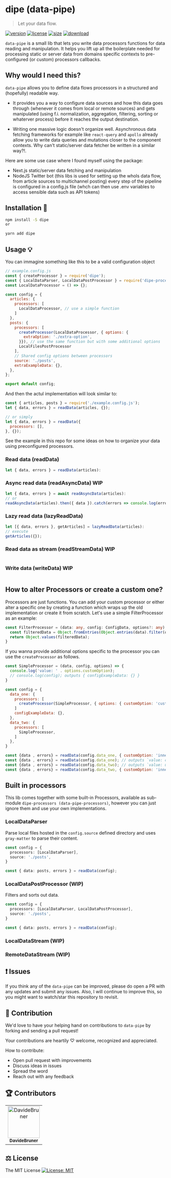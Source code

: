 # dipe (data-pipe)
> Let your data flow.

[![version][version-image]][version-url]
[![license][license-image]][license-url]
[![size][size-image]][size-url]
[![download][download-image]][download-url]

`data-pipe` is a small lib that lets you write data processors functions for data reading and manipulation.
It helps you lift up all the boilerplate needed for processing static or server data from domains specific contexts to pre-configured (or custom) processors callbacks.

## Why would I need this?
`data-pipe` allows you to define data flows processors in a structured and (hopefully) readable way.

- It provides you a way to configure data sources and how this data goes through (whenever it comes from local or remote sources) and gets manipulated (using f.i. normalization, aggregation, filtering, sorting or whaterver process) before it reaches the output destination.

- Writing one massive logic doesn't organize well. Asynchronous data fetching frameworks for example like `react-query` and `apollo` already allow you to write data queries and mutations closer to the component contexts. Why can't static/server data fetcher be written in a similar way?!.

Here are some use case where I found myself using the package:
- Next.js static/server data fetching and manipulation
- NodeJS Twitter bot (this libs is used for setting up the whols data flow, from article sources to multichannel posting) every step of the pipeline is configured in a config.js file (whch can then use .env variables to access sensible data such as API tokens)

## Installation 🔧
```bash
npm install -S dipe
or 

yarn add dipe
```

## Usage 💡
You can immagine something like this to be a valid configuration object

```js
// example.config.js
const { createProcessor } = require('dipe');
const { LocalDataParser, LocalDataPostProcessor } = require('dipe-processors');
const LocalDataProcessor = () => {};

const config = {
  articles: {
    processors: [
      LocalDataProcessor, // use a simple function
    ]
  },
  posts: { 
    processors: [
      createProcessor(LocalDataProcessor, { options: {
        extraOption: './extra-option',
      }}), // use the same function but with some additional options
      LocalFilesPostProcessor
    ],
    // Shared config options between processors
    source: './posts',
    extraExampleData: {},
  },
};

export default config;
```

And then the actul implementation will look similar to:

```js
const { articles, posts } = require('./example.config.js');
let { data, errors } = readData(articles, {});

// or simply
let { data, errors } = readData({
  processors: [],
}, {});
```

See the example in this repo for some ideas on how to organize your data using preconfigured processors.


### Read data (readData)
```js
let { data, errors } = readData(articles):
```

### Async read data (readAsyncData) WIP
```js
let { data, errors } = await readAsyncData(articles):
// or
readAsyncData(articles).then({ data }).catch(errors => console.log(errors));
```

### Lazy read data (lazyReadData)

```js
let [{ data, errors }, getArticles] = lazyReadData(articles):
// execute
getArticles({});
```

### Read data as stream (readStreamData) WIP
```js
```

### Write data (writeData) WIP
```js
```

## How to alter Processors or create a custom one?
Processors are just functions. You can add your custom processor or either alter a specific one by creating a function which wraps up the old implementation or create it from scratch. Let's use a simple FilterProcessor as an example:

```ts
const FilterProcessor = (data: any, config: ConfigData, options?: any) => {
  const filteredData = Object.fromEntries(Object.entries(data).filter(options.filterBy));
  return Object.values(filteredData);
}
```

If you wanna provide additional options specific to the processor you can use the `createProcessor` as follows.

```js
const SimpleProcessor = (data, config, options) => {
  console.log('value: ' . options.customOption);
  // console.log(config); outputs { configExampleData: {} }
}

const config = {
  data_one: {
    processors: [
      createProcessor(SimpleProcessor, { options: { customOption: 'custom' }})
    ]
    configExampleData: {},
  },
  data_two: {
    processors: [
      SimpleProcessor,
    ]
  },
}

const {data , errors} = readData(config.data_one, { customOption: 'inner' }); //outputs value: inner`
const {data , errors} = readData(config.data_one); // outputs `value: custom`
const {data , errors} = readData(config.data_two); // outputs `value: undefined`
const {data , errors} = readData(config.data_two, { customOption: 'inner' }); //outputs value: inner`
```

## Built in processors 
This lib comes together with some built-in Processors, available as sub-module `dipe-processors (data-pipe-processors)`, however you can just ignore them and use your own implementations.

### LocalDataParser
Parse local files hosted in the `config.source` defined directory and uses `gray-matter` to parse their content.

```ts
const config = {
  processors: [LocalDataParser],
  source: './posts',
}

const { data: posts, errors } = readData(config);
```

### LocalDataPostProcessor (WIP)
Filters and sorts out data.

```ts
const config = {
  processors: [LocalDataParser, LocalDataPostProcessor],
  source: './posts',
}

const { data: posts, errors } = readData(config);
```

### LocalDataStream (WIP)
### RemoteDataStream (WIP)

## ❗ Issues

If you think any of the `data-pipe` can be improved, please do open a PR with any updates and submit any issues. Also, I will continue to improve this, so you might want to watch/star this repository to revisit.

## 💪 Contribution

We'd love to have your helping hand on contributions to `data-pipe` by forking and sending a pull request!

Your contributions are heartily ♡ welcome, recognized and appreciated.

How to contribute:

- Open pull request with improvements
- Discuss ideas in issues
- Spread the word
- Reach out with any feedback

## 🏆 Contributors

<table>
  <tr>
    <td align="center">
      <a href="https://github.com/DavideBruner">
        <img src="https://avatars0.githubusercontent.com/u/10066634" width="100" alt="DavideBruner" />
        <br />
        <sub>
          <b>DavideBruner</b>
        </sub>
      </a>
    </td>
  </tr>
</table>

## ⚖️ License

The MIT License [![License: MIT](https://img.shields.io/badge/License-MIT-yellow.svg)](https://opensource.org/licenses/MIT)

[version-image]: https://img.shields.io/npm/v/dipe
[version-url]: https://npmjs.org/package/dipe

[license-image]: https://img.shields.io/npm/l/dipe
[license-url]: hhttps://github.com/DavideBruner/data-pipe/tree/main/LICENSE.txt

[size-image]: https://img.shields.io/bundlephobia/minzip/dipe
[size-url]: https://github.com/DavideBruner/data-pipe/tree/main/packages/data-pipe/dist/index.js

[download-image]: https://img.shields.io/npm/dm/dipe
[download-url]: https://www.npmjs.com/package/dipe